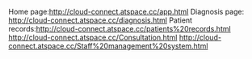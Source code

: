 Home page:http://cloud-connect.atspace.cc/app.html
Diagnosis page: http://cloud-connect.atspace.cc/diagnosis.html
Patient records:http://cloud-connect.atspace.cc/patients%20records.html
http://cloud-connect.atspace.cc/Consultation.html
http://cloud-connect.atspace.cc/Staff%20management%20system.html
